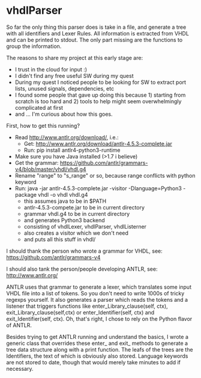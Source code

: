 # vhdlParser

So far the only thing this parser does is take in a file, and generate a tree with all identifiers and Lexer Rules. All information is extracted from VHDL and can be printed to stdout. The only part missing are the functions to group the information.

The reasons to share my project at this early stage are:
- I trust in the cloud for input :)
- I didn't find any free useful SW during my quest
- During my quest I noticed people to be looking for SW to extract port lists, unused signals, dependencies, etc
- I found some people that gave up doing this because 1) starting from scratch is too hard and 2) tools to help might seem overwhelmingly complicated at first
- and ... I'm curious about how this goes.

First, how to get this running?
- Read http://www.antlr.org/download/, i.e.:
  - Get: http://www.antlr.org/download/antlr-4.5.3-complete.jar
  - Run: pip install antlr4-python3-runtime
- Make sure you have Java installed (>1.7 i believe)
- Get the grammar: https://github.com/antlr/grammars-v4/blob/master/vhdl/vhdl.g4
- Rename "range" to "s_range" or so, because range conflicts with python keyword
- Run: java -jar antlr-4.5.3-complete.jar -visitor -Dlanguage=Python3 -package vhdl -o vhdl vhdl.g4
  - this assumes java to be in $PATH
  - antlr-4.5.3-compete.jar to be in current directory
  - grammar vhdl.g4 to be in current directory
  - and generates Python3 backend
  - consisting of vhdlLexer, vhdlParser, vhdlListerner
  - also creates a visitor which we don't need
  - and puts all this stuff in vhdl/

I should thank the person who wrote a grammar for VHDL, see:
https://github.com/antlr/grammars-v4

I should also tank the person/people developing ANTLR, see:
http://www.antlr.org/

ANTLR uses that grammar to generate a lexer, which translates some input VHDL file into a list of tokens. So you don't need to write 1000s of tricky regexps yourself. It also generates a parser which reads the tokens and a listener that triggers functions like enter_Library_clause(self, ctx), exit_Library_clause(self,ctx) or enter_Identifier(self, ctx) and exit_Identifier(self, ctx). Oh, that's right, I chose to rely on the Python flavor of ANTLR.

Besides trying to get ANTLR running and understand the basics, I wrote a generic class that overrides these enter_ and exit_ methods to generate a tree data structure along with a print function. The leafs of the trees are the Identifiers, the text of which is obviously also stored. Language keywords are not stored to date, though that would merely take minutes to add if necessary.
